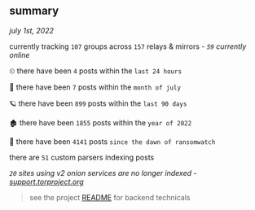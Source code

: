 
## summary
_july 1st, 2022_

currently tracking `107` groups across `157` relays & mirrors - _`59` currently online_

⏲ there have been `4` posts within the `last 24 hours`

🦈 there have been `7` posts within the `month of july`

🪐 there have been `899` posts within the `last 90 days`

🏚 there have been `1855` posts within the `year of 2022`

🦕 there have been `4141` posts `since the dawn of ransomwatch`

there are `51` custom parsers indexing posts

_`20` sites using v2 onion services are no longer indexed - [support.torproject.org](https://support.torproject.org/onionservices/v2-deprecation/)_

> see the project [README](https://github.com/joshhighet/ransomwatch#ransomwatch--) for backend technicals
